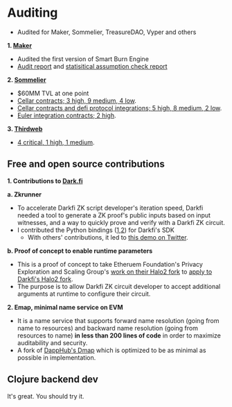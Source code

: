 # Auditing

* Audited for Maker, Sommelier, TreasureDAO, Vyper and others

**1. [Maker](https://makerdao.com/en/)**

* Audited the first version of Smart Burn Engine
* [Audit report](https://0xmacro.com/library/audits/maker-1) and [statisitical assumption check report](https://0xmacro.notion.site/MakerDAO-1-TWAP-Lag-and-Arbitrage-Loss-5ee753d73d4f49dda61c4d566e99f925)
  
**2. [Sommelier](https://www.sommelier.finance/)**

* $60MM TVL at one point
* [Cellar contracts; 3 high, 9 medium, 4 low](https://0xmacro.com/library/audits/sommelier-3).
* [Cellar contracts and defi protocol integrations; 5 high, 8 medium, 2 low](https://0xmacro.com/library/audits/sommelier-4).
* [Euler integration contracts; 2 high](https://0xmacro.com/library/audits/sommelier-5).

**3. [Thirdweb](https://thirdweb.com/)**

* [4 critical, 1 high, 1 medium](https://0xmacro.com/library/audits/thirdweb-6).


## Free and open source contributions

**1. Contributions to [Dark.fi](https://dark.fi/)**

**a. Zkrunner**

* To accelerate Darkfi ZK script developer's iteration speed, Darkfi needed a tool to generate a ZK proof's public inputs based on input witnesses, and a way to quickly prove and verify with a Darkfi ZK circuit.
* I contributed the Python bindings ([1](https://github.com/darkrenaissance/darkfi/pull/178),[2](https://github.com/darkrenaissance/darkfi/pull/179)) for Darkfi's SDK
  * With others' contributions, it led to [this demo on Twitter](https://twitter.com/parazyd/status/1690776743756402688).

**b. Proof of concept to enable runtime parameters**

* This is a proof of concept to take Etheruem Foundation's Privacy Exploration and Scaling Group's [work on their Halo2 fork](https://github.com/privacy-scaling-explorations/halo2/pull/168) to [apply to Darkfi's Halo2 fork](https://github.com/parazyd/halo2/pull/2).
* The purpose is to allow Darkfi ZK circuit developer to accept additional arguments at runtime to configure their circuit.
 
**2. Emap, minimal name service on EVM**

* It is a name service that supports forward name resolution (going from name to resources) and backward name resolution (going from resources to name) **in less than 200 lines of code** in order to maximize auditability and security.
* A fork of [DappHub's Dmap](https://github.com/dapphub/dmap) which is optimized to be as minimal as possible in implementation.

## Clojure backend dev

It's great. You should try it.

